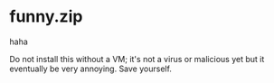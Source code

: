 # funny.zip
haha


Do not install this without a VM; it's not a virus or malicious yet but it eventually be very annoying. Save yourself. 
